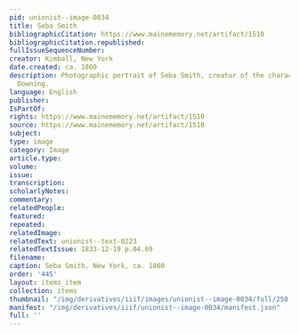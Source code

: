 ```yaml
---
pid: unionist--image-0034
title: Seba Smith
bibliographicCitation: https://www.mainememory.net/artifact/1510
bibliographicCitation.republished: 
fullIssueSequenceNumber: 
creator: Kimball, New York
date.created: ca. 1860
description: Photographic portrait of Seba Smith, creator of the character Major Jack
  Downing.
language: English
publisher: 
IsPartOf: 
rights: https://www.mainememory.net/artifact/1510
source: https://www.mainememory.net/artifact/1510
subject: 
type: image
category: Image
article.type: 
volume: 
issue: 
transcription: 
scholarlyNotes: 
commentary: 
relatedPeople: 
featured: 
repeated: 
relatedImage: 
relatedText: unionist--text-0223
relatedTextIssue: 1833-12-19 p.04.69
filename: 
caption: Seba Smith, New York, ca. 1860
order: '445'
layout: items_item
collection: items
thumbnail: "/img/derivatives/iiif/images/unionist--image-0034/full/250,/0/default.jpg"
manifest: "/img/derivatives/iiif/unionist--image-0034/manifest.json"
full: ''
---
```

